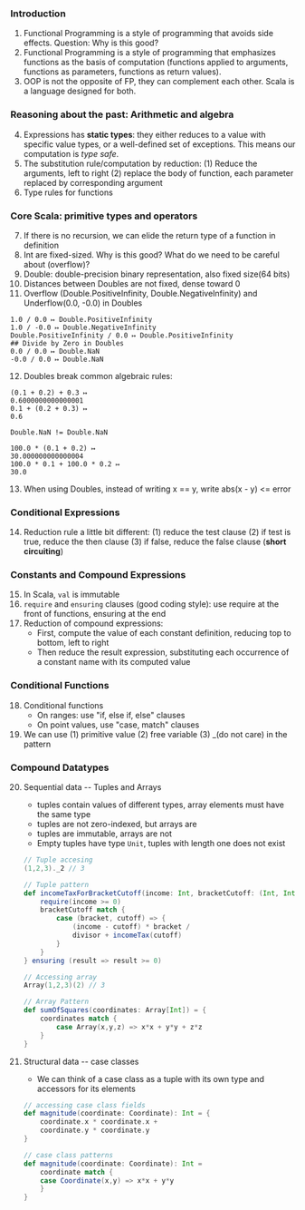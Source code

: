 ### Introduction

1. Functional Programming is a style of programming that avoids side effects. Question: Why is this good?
2. Functional Programming is a style of programming that emphasizes functions as the basis of computation (functions applied to arguments, functions as parameters, functions as return values).
3. OOP is not the opposite of FP, they can complement each other. Scala is a language designed for both.

### Reasoning about the past: Arithmetic and algebra

4. Expressions has **static types**:  they either reduces to a value with specific value types, or a well-defined set of exceptions.  This means our computation is *type safe*.
5. The substitution rule/computation by reduction: (1) Reduce the arguments, left to right (2) replace the body of function, each parameter replaced by corresponding argument 
6. Type rules for functions

### Core Scala: primitive types and operators

7. If there is no recursion, we can elide the return type of a function in definition
8. Int are fixed-sized. Why is this good? What do we need to be careful about (overflow)?
9. Double: double-precision binary representation, also fixed size(64 bits)
10.  Distances between Doubles are not fixed, dense toward 0
11. Overflow (Double.PositiveInfinity, Double.NegativeInfinity) and Underflow(0.0, -0.0) in Doubles

```
1.0 / 0.0 ↦ Double.PositiveInfinity
1.0 / -0.0 ↦ Double.NegativeInfinity
Double.PositiveInfinity / 0.0 ↦ Double.PositiveInfinity
## Divide by Zero in Doubles
0.0 / 0.0 ↦ Double.NaN
-0.0 / 0.0 ↦ Double.NaN
```

12. Doubles break common algebraic rules:

```
(0.1 + 0.2) + 0.3 ↦
0.6000000000000001
0.1 + (0.2 + 0.3) ↦
0.6

Double.NaN != Double.NaN

100.0 * (0.1 + 0.2) ↦
30.000000000000004
100.0 * 0.1 + 100.0 * 0.2 ↦
30.0
```

13. When using Doubles, instead of writing x == y, write abs(x - y) <= error

### Conditional Expressions

14. Reduction rule a little bit different: (1) reduce the test clause (2) if test is true, reduce the then clause (3) if false, reduce the false clause (**short circuiting**)

### Constants and Compound Expressions

15. In Scala, `val` is immutable
16. `require` and `ensuring` clauses (good coding style): use require at the front of functions, ensuring at the end
17. Reduction of compound expressions:
    * First, compute the value of each constant definition,
      reducing top to bottom, left to right
    * Then reduce the result expression, substituting each
      occurrence of a constant name with its computed value

### Conditional Functions

18. Conditional functions
    * On ranges: use "if, else if, else" clauses
    * On point values, use "case, match" clauses
19.  We can use (1) primitive value (2) free variable (3) _(do not care) in the pattern

### Compound Datatypes

20. Sequential data -- Tuples and Arrays

    * tuples contain values of different types, array elements must have the same type
    * tuples are not zero-indexed, but arrays are
    * tuples are immutable, arrays are not
    * Empty tuples have type `Unit`, tuples with length one does not exist

    ```scala
    // Tuple accesing
    (1,2,3)._2 // 3
    
    // Tuple pattern
    def incomeTaxForBracketCutoff(income: Int, bracketCutoff: (Int, Int)) = {
    	require(income >= 0)
    	bracketCutoff match {
    		case (bracket, cutoff) => {
    			(income - cutoff) * bracket /
    			divisor + incomeTax(cutoff)
    		}
        }
    } ensuring (result => result >= 0) 
    
    // Accessing array
    Array(1,2,3)(2) // 3
    
    // Array Pattern
    def sumOfSquares(coordinates: Array[Int]) = {
    	coordinates match {
    		case Array(x,y,z) => x*x + y*y + z*z
    	}
    }
    ```

21. Structural data -- case classes

    * We can think of a case class as a tuple with its own type and accessors for its elements

    ```scala
    // accessing case class fields
    def magnitude(coordinate: Coordinate): Int = {
    	coordinate.x * coordinate.x +
    	coordinate.y * coordinate.y
    }
    
    // case class patterns
    def magnitude(coordinate: Coordinate): Int =
    	coordinate match {
    	case Coordinate(x,y) => x*x + y*y
    	}
    }
    ```
